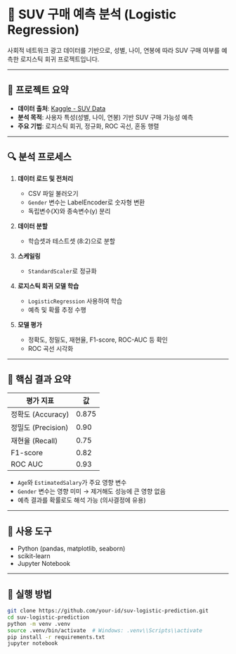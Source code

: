 # 🚗 SUV 구매 예측 분석 (Logistic Regression)

사회적 네트워크 광고 데이터를 기반으로, 성별, 나이, 연봉에 따라 SUV 구매 여부를 예측한 로지스틱 회귀 프로젝트입니다.

---

## 📌 프로젝트 요약

- **데이터 출처**: [Kaggle - SUV Data](https://www.kaggle.com/datasets/iamaniket/suv-data)
- **분석 목적**: 사용자 특성(성별, 나이, 연봉) 기반 SUV 구매 가능성 예측
- **주요 기법**: 로지스틱 회귀, 정규화, ROC 곡선, 혼동 행렬

---

## 🔍 분석 프로세스

1. **데이터 로드 및 전처리**
   - CSV 파일 불러오기
   - `Gender` 변수는 LabelEncoder로 숫자형 변환
   - 독립변수(X)와 종속변수(y) 분리

2. **데이터 분할**
   - 학습셋과 테스트셋 (8:2)으로 분할

3. **스케일링**
   - `StandardScaler`로 정규화

4. **로지스틱 회귀 모델 학습**
   - `LogisticRegression` 사용하여 학습
   - 예측 및 확률 추정 수행

5. **모델 평가**
   - 정확도, 정밀도, 재현율, F1-score, ROC-AUC 등 확인
   - ROC 곡선 시각화

---

## 📌 핵심 결과 요약

| 평가 지표       | 값       |
|----------------|----------|
| 정확도 (Accuracy) | 0.875   |
| 정밀도 (Precision) | 0.90    |
| 재현율 (Recall)   | 0.75    |
| F1-score         | 0.82    |
| ROC AUC          | 0.93    |

- `Age`와 `EstimatedSalary`가 주요 영향 변수
- `Gender` 변수는 영향 미미 → 제거해도 성능에 큰 영향 없음
- 예측 결과를 확률로도 해석 가능 (의사결정에 유용)

---

## 🧰 사용 도구

- Python (pandas, matplotlib, seaborn)
- scikit-learn
- Jupyter Notebook

---

## 🧪 실행 방법

```bash
git clone https://github.com/your-id/suv-logistic-prediction.git
cd suv-logistic-prediction
python -m venv .venv
source .venv/bin/activate  # Windows: .venv\\Scripts\\activate
pip install -r requirements.txt
jupyter notebook
